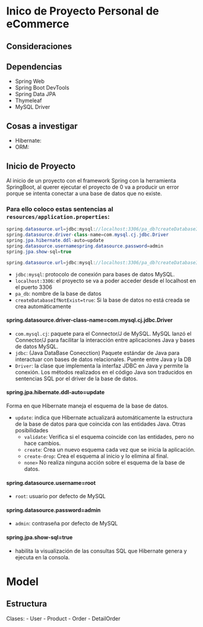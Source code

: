 # Inico de Proyecto Personal de eCommerce

## Consideraciones
## Dependencias
 - Spring Web
 - Spring Boot DevTools
 - Spring Data JPA
 - Thymeleaf
 - MySQL Driver
## Cosas a investigar
- Hibernate: 
- ORM:
 
## Inicio de Proyecto
Al inicio de un proyecto con el framework Spring con la herramienta SpringBoot, al querer ejecutar el proyecto de 0 va a producir un error porque se intenta conectar a una base de datos que no existe. 

### Para ello coloco estas sentencias al `resources/application.properties`:
```java
spring.datasource.url=jdbc:mysql://localhost:3306/pa_db?createDatabaseIfNotExist=true
spring.datasource.driver-class-name=com.mysql.cj.jdbc.Driver
spring.jpa.hibernate.ddl-auto=update
spring.datasource.usernamespring.datasource.password=admin
spring.jpa.show-sql=true
```

```java
spring.datasource.url=jdbc:mysql://localhost:3306/pa_db?createDatabaseIfNotExist=true
```

   - `jdbc:mysql`: protocolo de conexión para bases de datos MySQL. 
   - `localhost:3306`: el proyecto se va a poder acceder desde el localhost en el puerto 3306
   - `pa_db`: nombre de la base de datos
   - `createDatabaseIfNotExist=true`: Si la base de datos no está creada se crea automáticamente 
#### spring.datasource.driver-class-name=com.mysql.cj.jdbc.Driver
 
- `com.mysql.cj`: paquete para el Connector/J de MySQL. MySQL lanzó el Connector/J para facilitar la interacción entre aplicaciones Java y bases de datos MySQL.
- `jdbc`: (Java DataBase Conecction) Paquete estándar de Java para interactuar con bases de datos relacionales. Puente entre Java y la DB
- `Driver`: la clase que implementa la interfaz JDBC en Java y permite la conexión. Los métodos realizados en el código Java son traducidos en sentencias SQL por el driver de la base de datos.

#### spring.jpa.hibernate.ddl-auto=update
   Forma en que Hibernate maneja el esquema de la base de datos. 

- `update`: indica que Hibernate actualizará automáticamente la estructura de la base de datos para que coincida con las entidades Java.
   Otras posibilidades
   - `validate`: Verifica si el esquema coincide con las entidades, pero no hace cambios.
   - `create`: Crea un nuevo esquema cada vez que se inicia la aplicación.
   - `create-drop`: Crea el esquema al inicio y lo elimina al final.
   - `none>` No realiza ninguna acción sobre el esquema de la base de datos.

#### spring.datasource.username=root 
- `root`: usuario por defecto de MySQL

#### spring.datasource.password=admin
- `admin`: contraseña por defecto de MySQL 
#### spring.jpa.show-sql=true
- habilita la visualización de las consultas SQL que Hibernate genera y ejecuta en la consola.

# Model

## Estructura
Clases:
    -  User
    -  Product
    -  Order
    -  DetailOrder
